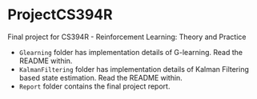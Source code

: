# ProjectCS394R
Final project for CS394R - Reinforcement Learning: Theory and Practice

- `Glearning` folder has implementation details of G-learning. Read the README within.
- `KalmanFiltering` folder has implementation details of Kalman Filtering based state estimation. Read the README within.
- `Report` folder contains the final project report.
